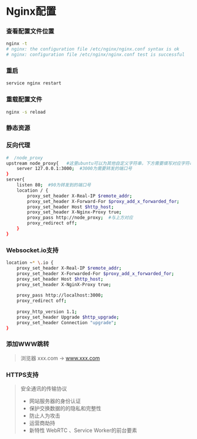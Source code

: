 # Nginx配置

### 查看配置文件位置

```bash
nginx -t 
# nginx: the configuration file /etc/nginx/nginx.conf syntax is ok
# nginx: configuration file /etc/nginx/nginx.conf test is successful
```

### 重启

```js
service nginx restart
```

### 重载配置文件

```bash
nginx -s reload
```



### 静态资源



### 反向代理

```bash
#  /node_proxy
upstream node_proxy{   #这里ubuntu可以为其他自定义字符串，下方需要填写对应字符串
    server 127.0.0.1:3000;  #3000为需要转发的端口号
}
server{
    listen 80;  #90为转发到的端口号
    location / {
        proxy_set_header X-Real-IP $remote_addr;
        proxy_set_header X-Forward-For $proxy_add_x_forwarded_for;
        proxy_set_header Host $http_host;
        proxy_set_header X-Nginx-Proxy true;
        proxy_pass http://node_proxy;  #与上方对应
        proxy_redirect off;
    }
}
```



### Websocket.io支持

```bash
location ~* \.io {
	proxy_set_header X-Real-IP $remote_addr;
	proxy_set_header X-Forwarded-For $proxy_add_x_forwarded_for;
	proxy_set_header Host $http_host;
	proxy_set_header X-NginX-Proxy true;
 
	proxy_pass http://localhost:3000;
	proxy_redirect off;
 
	proxy_http_version 1.1;
	proxy_set_header Upgrade $http_upgrade;
	proxy_set_header Connection "upgrade";
}
```



### 添加WWW跳转

> 浏览器 xxx.com ->  www.xxx.com



### HTTPS支持

> 安全通讯的传输协议
>
> - 网站服务器的身份认证
> - 保护交换数据的的隐私和完整性
> - 防止人为攻击
> - 运营商劫持
> - 新特性 WebRTC 、Service Worker的前台要素

